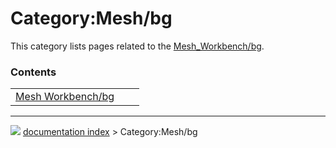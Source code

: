 # Category:Mesh/bg
This category lists pages related to the [Mesh_Workbench/bg](Mesh_Workbench/bg.md).

### Contents

|     |     |     |
| --- | --- | --- |
| [Mesh Workbench/bg](Mesh_Workbench/bg.md) |



---
![](images/Right_arrow.png) [documentation index](../README.md) > Category:Mesh/bg
